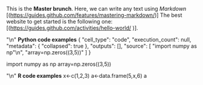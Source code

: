 This is the **Master brunch**. Here, we can write any text using *Markdown* [(https://guides.github.com/features/mastering-markdown/)] The best website to get started is the following one: [(https://guides.github.com/activities/hello-world/
)]. 


"\n"
**Python code examples**
  {
   "cell_type": "code",
   "execution_count": null,
   "metadata": {
    "collapsed": true
   },
   "outputs": [],
   "source": [
    "import numpy as np\"\n",
"array=np.zeros((3,5))"
   ]
  }
  
import numpy as np
array=np.zeros((3,5))

"\n"
**R code examples**
x<-c(1,2,3)
a<-data.frame(5,x,6)
a


